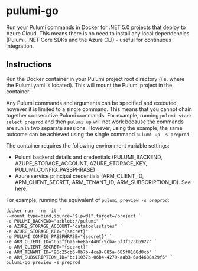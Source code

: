 # pulumi-go

Run your Pulumi commands in Docker for .NET 5.0 projects that deploy to Azure Cloud.  This means there is no need to install any local dependencies (Pulumi, .NET Core SDKs and the Azure CLI) - useful for continuous integration.

## Instructions

Run the Docker container in your Pulumi project root directory (i.e. where the Pulumi.yaml is located).  This will mount the Pulumi project in the container.

Any Pulumi commands and arguments can be specified and executed, however it is limited to a single command.  This means that you cannot chain together consecutive Pulumi commands.  For example, running `pulumi stack select preprod` and then `pulumi up` will not work because the commands are run in two separate sessions.  However, using the example, the same outcome can be achieved using the single command `pulumi up -s preprod`.

The container requires the following environment variable settings:
 - Pulumi backend details and credentials (PULUMI_BACKEND, AZURE_STORAGE_ACCOUNT, AZURE_STORAGE_KEY, PULUMI_CONFIG_PASSPHRASE)
  - Azure service principal credentials (ARM_CLIENT_ID, ARM_CLIENT_SECRET, ARM_TENANT_ID, ARM_SUBSCRIPTION_ID).  See [here](https://www.pulumi.com/docs/intro/cloud-providers/azure/setup/#service-principal-authentication).

For example, running the equivalent of `pulumi preview -s preprod`:

```
docker run --rm -it `
--mount type=bind,source="$(pwd)",target=/project `
-e PULUMI_BACKEND="azblob://pulumi" `
-e AZURE_STORAGE_ACCOUNT="datatoolsstates" `
-e AZURE_STORAGE_KEY="{secret}" `
-e PULUMI_CONFIG_PASSPHRASE="{secret}" `
-e ARM_CLIENT_ID="653ff6aa-6e8a-440f-9cba-5f3f173b6927" `
-e ARM_CLIENT_SECRET="{secret}" `
-e ARM_TENANT_ID="96c25cb6-0b7b-4ca9-885a-685f0168d0cb" `
-e ARM_SUBSCRIPTION_ID="bc11037b-06b4-4279-aab3-6ad4688a29f6" `
pulumi-go preview -s preprod
```